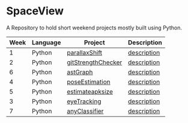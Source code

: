 # SpaceView
A Repository to hold short weekend projects mostly built using Python.

| Week | Language | Project | Description |
|------|----------|---------|-------------|
| 1    | Python   | [parallaxShift](https://github.com/jay-sharmaa/WeeklyProjects/tree/main/parallexShift) | [description](https://github.com/jay-sharmaa/WeeklyProjects/blob/main/parallexShift/parallexFile.md) |
| 2    | Python   | [gitStrengthChecker](https://github.com/jay-sharmaa/WeeklyProjects/tree/main/gitStrengthChecker) | [description](https://github.com/jay-sharmaa/WeeklyProjects/tree/main/gitStrengthChecker/gitStrengthChecker.md) |
| 6    | Python   | [astGraph](https://github.com/jay-sharmaa/WeeklyProjects/tree/main/astGraph) | [description](https://github.com/jay-sharmaa/WeeklyProjects/tree/main/astGraph/astGraph.md)
| 4    | Python   | [poseEstimation](https://github.com/jay-sharmaa/WeeklyProjects/tree/main/poseEstimator) | [description](https://github.com/jay-sharmaa/WeeklyProjects/tree/main/poseEstimator/poseEstimator.md)
| 5    | Python   | [estimateapksize](https://github.com/jay-sharmaa/WeeklyProjects/tree/main/estimateapksize) | [description](https://github.com/jay-sharmaa/WeeklyProjects/tree/main/estimateapksize/estimateapksize.md)
| 3    | Python   | [eyeTracking](https://github.com/jay-sharmaa/WeeklyProjects/tree/main/eyeTracking) | [description](https://github.com/jay-sharmaa/WeeklyProjects/tree/main/eyeTracking/eyeTracking.md)
| 7    | Python   | [anyClassifier](https://github.com/jay-sharmaa/WeeklyProjects/tree/main/anyClassifier) | [description](https://github.com/jay-sharmaa/WeeklyProjects/tree/main/anyClassifier/anyClassifier.md)